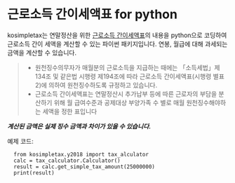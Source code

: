 # 근로소득 간이세액표 for python

kosimpletax는 연말정산을 위한 [근로소득 간이세액표](https://www.nts.go.kr/support/support_03_etc01.asp)의 내용을 python으로 코딩하여 근로소득 간이 세액을 계산할 수 있는 파이썬 패키지입니다. 연봉, 월급에 대해 과세되는 금액을 계산할 수 있습니다. 

> * 원천징수의무자가 매월분의 근로소득을 지급하는 때에는 「소득세법」제134조 및 같은법 시행령 제194조에 따라 근로소득 간이세액표(시행령 별표2)에 의하여 원천징수하도록 규정하고 있습니다.
> * 근로소득 간이세액표는 연말정산시 추가납부 등에 따른 근로자의 부담을 분산하기 위해 월 급여수준과 공제대상 부양가족 수 별로 매월 원천징수해야하는 세액을 정한 표입니다

***계산된 금액은 실제 징수 금액과 차이가 있을 수 있습니다.***

예제 코드:

``` 
  from kosimpletax.y2018 import tax_alculator
  calc = tax_calculator.Calculator()
  result = calc.get_simple_tax_amount(25000000)
  print(result)
  
```